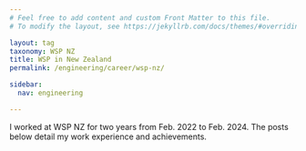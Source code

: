 ```yaml
---
# Feel free to add content and custom Front Matter to this file.
# To modify the layout, see https://jekyllrb.com/docs/themes/#overriding-theme-defaults

layout: tag
taxonomy: WSP NZ 
title: WSP in New Zealand
permalink: /engineering/career/wsp-nz/

sidebar:
  nav: engineering

---
```


I worked at WSP NZ for two years from Feb. 2022 to Feb. 2024.
The posts below detail my work experience and achievements.
